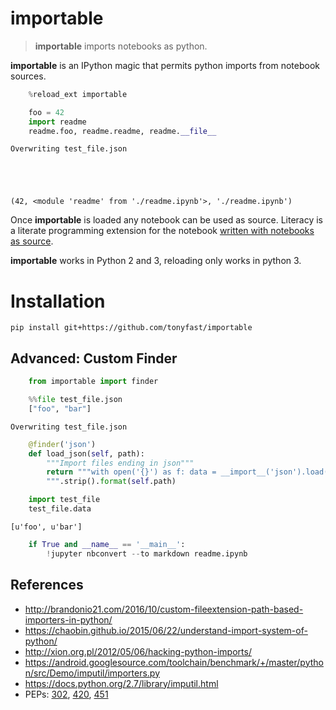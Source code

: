 
# importable 

> __importable__ imports notebooks as python.

__importable__ is an IPython magic that permits python imports from notebook sources.


```python
    %reload_ext importable 
```


```python
    foo = 42
    import readme
    readme.foo, readme.readme, readme.__file__
```

    Overwriting test_file.json





    (42, <module 'readme' from './readme.ipynb'>, './readme.ipynb')



Once __importable__ is loaded any notebook can be used as source.  Literacy is a literate programming extension for the notebook [written with notebooks as source](https://github.com/tonyfast/literacy/blob/master/literacy/__init__.py#L1).

__importable__ works in Python 2 and 3, reloading only works in python 3.

# Installation

`pip install git+https://github.com/tonyfast/importable`

## Advanced: Custom Finder


```python
    from importable import finder
```


```python
    %%file test_file.json
    ["foo", "bar"]
```

    Overwriting test_file.json



```python
    @finder('json')
    def load_json(self, path):
        """Import files ending in json"""
        return """with open('{}') as f: data = __import__('json').load(f)
        """.strip().format(self.path)
```


```python
    import test_file
    test_file.data
```




    [u'foo', u'bar']




```python
    if True and __name__ == '__main__':        
        !jupyter nbconvert --to markdown readme.ipynb
```

## References

* http://brandonio21.com/2016/10/custom-fileextension-path-based-importers-in-python/
* https://chaobin.github.io/2015/06/22/understand-import-system-of-python/
* http://xion.org.pl/2012/05/06/hacking-python-imports/
* https://android.googlesource.com/toolchain/benchmark/+/master/python/src/Demo/imputil/importers.py
* https://docs.python.org/2.7/library/imputil.html
* PEPs: [302](https://www.python.org/dev/peps/pep-0302/), [420](https://www.python.org/dev/peps/pep-0420/), [451](https://www.python.org/dev/peps/pep-0451/)
